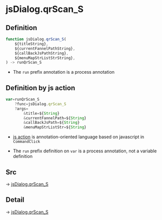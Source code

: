 # jsDialog.qrScan_S

## Definition

```js.js
function jsDialog.qrScan_S(
	${titleString},
	${currentFannelPathString},
	${callBackJsPathString},
	${menuMapStrListStrString},
) -> runQrScan_S
```

- The `run` prefix annotation is a process annotation
## Definition by js action

```js.js
var=runQrScan_S
	?func=jsDialog.qrScan_S
	?args=
		&title=${String}
		&currentFannelPath=${String}
		&callBackJsPath=${String}
		&menuMapStrListStr=${String}
```

- [js action](#) is annotation-oriented language based on javascript in `CommandClick`

- The `run` prefix definition on `var` is a process annotation, not a variable definition

## Src

-> [jsDialog.qrScan_S](https://github.com/puutaro/CommandClick/blob/master/app/src/main/java/com/puutaro/commandclick/fragment_lib/terminal_fragment/js_interface/dialog/JsDialog.kt#L388)

## Detail

-> [jsDialog.qrScan_S](https://github.com/puutaro/CommandClick/blob/master/md/developer/js_interface/details/dialog/JsDialog/qrScan_S.md)
